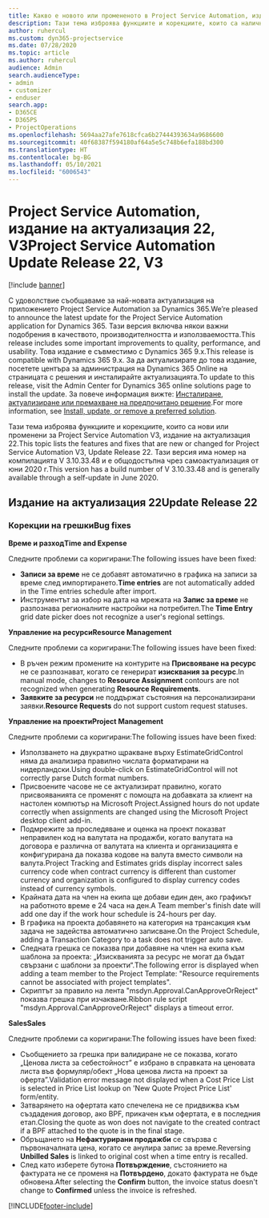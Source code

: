 ```yaml
---
title: Какво е новото или промененото в Project Service Automation, издание на актуализация 22, V3
description: Тази тема изброява функциите и корекциите, които са налични в Project Service Automation V3, издание на актуализация 22, V3.
author: ruhercul
ms.custom: dyn365-projectservice
ms.date: 07/28/2020
ms.topic: article
ms.author: ruhercul
audience: Admin
search.audienceType:
- admin
- customizer
- enduser
search.app:
- D365CE
- D365PS
- ProjectOperations
ms.openlocfilehash: 5694aa27afe7618cfca6b27444393634a9686600
ms.sourcegitcommit: 40f68387f594180af64a5e5c748b6efa188bd300
ms.translationtype: HT
ms.contentlocale: bg-BG
ms.lasthandoff: 05/10/2021
ms.locfileid: "6006543"
---
```

# <a name="project-service-automation-update-release-22-v3"></a><span data-ttu-id="d132d-103">Project Service Automation, издание на актуализация 22, V3</span><span class="sxs-lookup"><span data-stu-id="d132d-103">Project Service Automation Update Release 22, V3</span></span>

[!include [banner](../includes/psa-now-project-operations.md)]

<span data-ttu-id="d132d-104">С удоволствие съобщаваме за най-новата актуализация на приложението Project Service Automation за Dynamics 365.</span><span class="sxs-lookup"><span data-stu-id="d132d-104">We’re pleased to announce the latest update for the Project Service Automation application for Dynamics 365.</span></span> <span data-ttu-id="d132d-105">Тази версия включва някои важни подобрения в качеството, производителността и използваемостта.</span><span class="sxs-lookup"><span data-stu-id="d132d-105">This release includes some important improvements to quality, performance, and usability.</span></span> <span data-ttu-id="d132d-106">Това издание е съвместимо с Dynamics 365 9.x.</span><span class="sxs-lookup"><span data-stu-id="d132d-106">This release is compatible with Dynamics 365 9.x.</span></span> <span data-ttu-id="d132d-107">За да актуализирате до това издание, посетете центъра за администрация на Dynamics 365 Online на страницата с решения и инсталирайте актуализацията.</span><span class="sxs-lookup"><span data-stu-id="d132d-107">To update to this release, visit the Admin Center for Dynamics 365 online solutions page to install the update.</span></span> <span data-ttu-id="d132d-108">За повече информация вижте: [Инсталиране, актуализиране или премахване на предпочитано решение](/power-platform/admin/install-remove-preferred-solution).</span><span class="sxs-lookup"><span data-stu-id="d132d-108">For more information, see [Install, update, or remove a preferred solution](/power-platform/admin/install-remove-preferred-solution).</span></span>

<span data-ttu-id="d132d-109">Тази тема изброява функциите и корекциите, които са нови или променени за Project Service Automation V3, издание на актуализация 22.</span><span class="sxs-lookup"><span data-stu-id="d132d-109">This topic lists the features and fixes that are new or changed for Project Service Automation V3, Update Release 22.</span></span> <span data-ttu-id="d132d-110">Тази версия има номер на компилацията V 3.10.33.48 и е общодостъпна чрез самоактуализация от юни 2020 г.</span><span class="sxs-lookup"><span data-stu-id="d132d-110">This version has a build number of V 3.10.33.48 and is generally available through a self-update in June 2020.</span></span>

## <a name="update-release-22"></a><span data-ttu-id="d132d-111">Издание на актуализация 22</span><span class="sxs-lookup"><span data-stu-id="d132d-111">Update Release 22</span></span>

### <a name="bug-fixes"></a><span data-ttu-id="d132d-112">Корекции на грешки</span><span class="sxs-lookup"><span data-stu-id="d132d-112">Bug fixes</span></span>



<span data-ttu-id="d132d-113">**Време и разход**</span><span class="sxs-lookup"><span data-stu-id="d132d-113">**Time and Expense**</span></span>

<span data-ttu-id="d132d-114">Следните проблеми са коригирани:</span><span class="sxs-lookup"><span data-stu-id="d132d-114">The following issues have been fixed:</span></span>

- <span data-ttu-id="d132d-115">**Записи за време** не се добавят автоматично в графика на записи за време след импортирането.</span><span class="sxs-lookup"><span data-stu-id="d132d-115">**Time entries** are not automatically added in the Time entries schedule after import.</span></span>
- <span data-ttu-id="d132d-116">Инструментът за избор на дата на мрежата на **Запис за време** не разпознава регионалните настройки на потребител.</span><span class="sxs-lookup"><span data-stu-id="d132d-116">The **Time Entry** grid date picker does not recognize a user's regional settings.</span></span>

<span data-ttu-id="d132d-117">**Управление на ресурси**</span><span class="sxs-lookup"><span data-stu-id="d132d-117">**Resource Management**</span></span>

<span data-ttu-id="d132d-118">Следните проблеми са коригирани:</span><span class="sxs-lookup"><span data-stu-id="d132d-118">The following issues have been fixed:</span></span>

- <span data-ttu-id="d132d-119">В ръчен режим промените на контурите на **Присвояване на ресурс** не се разпознават, когато се генерират **изисквания за ресурс**.</span><span class="sxs-lookup"><span data-stu-id="d132d-119">In manual mode, changes to **Resource Assignment** contours are not recognized when generating **Resource Requirements**.</span></span>
- <span data-ttu-id="d132d-120">**Заявките за ресурси** не поддържат състояния на персонализирани заявки.</span><span class="sxs-lookup"><span data-stu-id="d132d-120">**Resource Requests** do not support custom request statuses.</span></span>

<span data-ttu-id="d132d-121">**Управление на проекти**</span><span class="sxs-lookup"><span data-stu-id="d132d-121">**Project Management**</span></span>

<span data-ttu-id="d132d-122">Следните проблеми са коригирани:</span><span class="sxs-lookup"><span data-stu-id="d132d-122">The following issues have been fixed:</span></span>

- <span data-ttu-id="d132d-123">Използването на двукратно щракване върху EstimateGridControl няма да анализира правилно числата форматирани на нидерландски.</span><span class="sxs-lookup"><span data-stu-id="d132d-123">Using double-click on EstimateGridControl will not correctly parse Dutch format numbers.</span></span>
- <span data-ttu-id="d132d-124">Присвоените часове не се актуализират правилно, когато присвояванията се променят с помощта на добавката за клиент на настолен компютър на Microsoft Project.</span><span class="sxs-lookup"><span data-stu-id="d132d-124">Assigned hours do not update correctly when assignments are changed using the Microsoft Project desktop client add-in.</span></span>
- <span data-ttu-id="d132d-125">Подмрежите за проследяване и оценка на проект показват неправилен код на валутата на продажби, когато валутата на договора е различна от валутата на клиента и организацията е конфигурирана да показва кодове на валута вместо символи на валута.</span><span class="sxs-lookup"><span data-stu-id="d132d-125">Project Tracking and Estimates grids display incorrect sales currency code when contract currency is different than customer currency and organization is configured to display currency codes instead of currency symbols.</span></span>
- <span data-ttu-id="d132d-126">Крайната дата на член на екипа ще добави един ден, ако графикът на работното време е 24 часа на ден.</span><span class="sxs-lookup"><span data-stu-id="d132d-126">A Team member's finish date will add one day if the work hour schedule is 24-hours per day.</span></span>
- <span data-ttu-id="d132d-127">В графика на проекта добавянето на категория на трансакция към задача не задейства автоматично записване.</span><span class="sxs-lookup"><span data-stu-id="d132d-127">On the Project Schedule, adding a Transaction Category to a task does not trigger auto save.</span></span>
- <span data-ttu-id="d132d-128">Следната грешка се показва при добавяне на член на екипа към шаблона за проекта: „Изискванията за ресурс не могат да бъдат свързани с шаблони за проекти“.</span><span class="sxs-lookup"><span data-stu-id="d132d-128">The following error is displayed when adding a team member to the Project Template: "Resource requirements cannot be associated with project templates".</span></span> 
- <span data-ttu-id="d132d-129">Скриптът за правило на лента "msdyn.Approval.CanApproveOrReject" показва грешка при изчакване.</span><span class="sxs-lookup"><span data-stu-id="d132d-129">Ribbon rule script "msdyn.Approval.CanApproveOrReject" displays a timeout error.</span></span>

<span data-ttu-id="d132d-130">**Sales**</span><span class="sxs-lookup"><span data-stu-id="d132d-130">**Sales**</span></span>

<span data-ttu-id="d132d-131">Следните проблеми са коригирани:</span><span class="sxs-lookup"><span data-stu-id="d132d-131">The following issues have been fixed:</span></span>

- <span data-ttu-id="d132d-132">Съобщението за грешка при валидиране не се показва, когато „Ценова листа за себестойност” е избрано в справката на ценовата листа във формуляр/обект „Нова ценова листа на проект за оферта”.</span><span class="sxs-lookup"><span data-stu-id="d132d-132">Validation error message not displayed when a Cost Price List is selected in Price List lookup on 'New Quote Project Price List' form/entity.</span></span>
- <span data-ttu-id="d132d-133">Затварянето на офертата като спечелена не се придвижва към създадения договор, ако BPF, прикачен към офертата, е в последния етап.</span><span class="sxs-lookup"><span data-stu-id="d132d-133">Closing the quote as won does not navigate to the created contract if a BPF attached to the quote is in the final stage.</span></span>
- <span data-ttu-id="d132d-134">Обръщането на **Нефактурирани продажби** се свързва с първоначалната цена, когато се анулира запис за време.</span><span class="sxs-lookup"><span data-stu-id="d132d-134">Reversing **Unbilled Sales** is linked to original cost when a time entry is recalled.</span></span>
- <span data-ttu-id="d132d-135">След като изберете бутона **Потвърждение**, състоянието на фактурата не се променя на **Потвърдено**, докато фактурата не бъде обновена.</span><span class="sxs-lookup"><span data-stu-id="d132d-135">After selecting the **Confirm** button, the invoice status doesn't change to **Confirmed** unless the invoice is refreshed.</span></span>


[!INCLUDE[footer-include](../includes/footer-banner.md)]